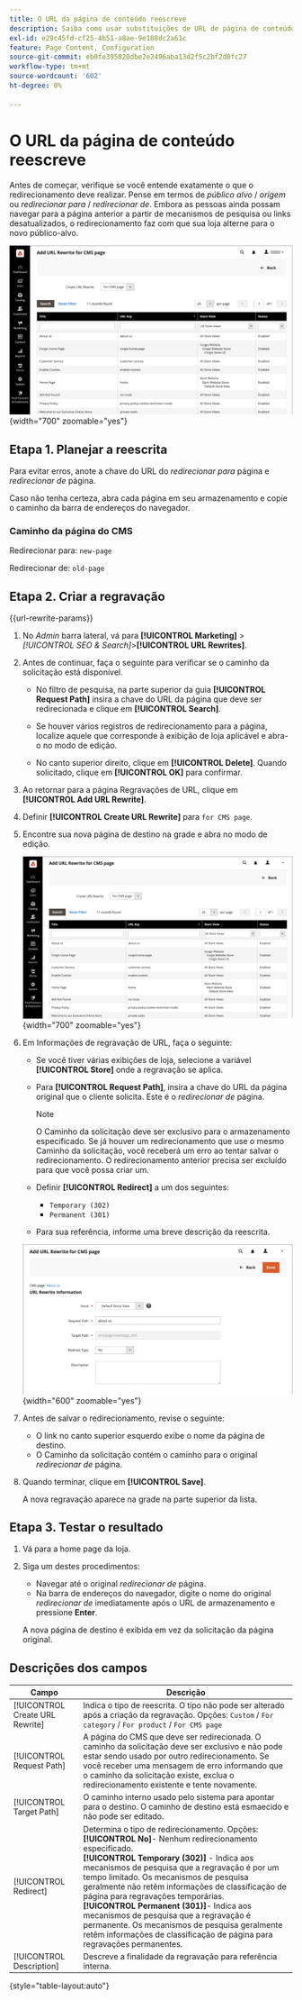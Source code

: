```yaml
---
title: O URL da página de conteúdo reescreve
description: Saiba como usar substituições de URL de página de conteúdo para redirecionar links para o URL de outra página de conteúdo na sua loja do Commerce.
exl-id: e29c45fd-cf25-4b51-a8ae-9e188dc2a61c
feature: Page Content, Configuration
source-git-commit: eb0fe395020dbe2e2496aba13d2f5c2bf2d0fc27
workflow-type: tm+mt
source-wordcount: '602'
ht-degree: 0%

---
```


# O URL da página de conteúdo reescreve

Antes de começar, verifique se você entende exatamente o que o redirecionamento deve realizar. Pense em termos de _público alvo_ / _origem_ ou _redirecionar para_ / _redirecionar de_. Embora as pessoas ainda possam navegar para a página anterior a partir de mecanismos de pesquisa ou links desatualizados, o redirecionamento faz com que sua loja alterne para o novo público-alvo.

![Substituições de URL - Página CMS](./assets/url-rewrite-cms-page.png){width="700" zoomable="yes"}

## Etapa 1. Planejar a reescrita

Para evitar erros, anote a chave do URL do _redirecionar para_ página e _redirecionar de_ página.

Caso não tenha certeza, abra cada página em seu armazenamento e copie o caminho da barra de endereços do navegador.

### Caminho da página do CMS

Redirecionar para: `new-page`

Redirecionar de: `old-page`

## Etapa 2. Criar a regravação

{{url-rewrite-params}}

1. No _Admin_ barra lateral, vá para **[!UICONTROL Marketing]** > _[!UICONTROL SEO & Search]_>**[!UICONTROL URL Rewrites]**.

1. Antes de continuar, faça o seguinte para verificar se o caminho da solicitação está disponível.

   - No filtro de pesquisa, na parte superior da guia **[!UICONTROL Request Path]** insira a chave do URL da página que deve ser redirecionada e clique em **[!UICONTROL Search]**.

   - Se houver vários registros de redirecionamento para a página, localize aquele que corresponde à exibição de loja aplicável e abra-o no modo de edição.

   - No canto superior direito, clique em **[!UICONTROL Delete]**. Quando solicitado, clique em **[!UICONTROL OK]** para confirmar.

1. Ao retornar para a página Regravações de URL, clique em **[!UICONTROL Add URL Rewrite]**.

1. Definir **[!UICONTROL Create URL Rewrite]** para `for CMS page`.

1. Encontre sua nova página de destino na grade e abra no modo de edição.

   ![Adicionar regravação de URL - para página CMS](./assets/url-rewrite-cms-page-add.png){width="700" zoomable="yes"}

1. Em Informações de regravação de URL, faça o seguinte:

   - Se você tiver várias exibições de loja, selecione a variável **[!UICONTROL Store]** onde a regravação se aplica.

   - Para **[!UICONTROL Request Path]**, insira a chave do URL da página original que o cliente solicita. Este é o _redirecionar de_ página.

     >[!NOTE]
     >
     >O Caminho da solicitação deve ser exclusivo para o armazenamento especificado. Se já houver um redirecionamento que use o mesmo Caminho da solicitação, você receberá um erro ao tentar salvar o redirecionamento. O redirecionamento anterior precisa ser excluído para que você possa criar um.

   - Definir **[!UICONTROL Redirect]** a um dos seguintes:

      - `Temporary (302)`
      - `Permanent (301)`

   - Para sua referência, informe uma breve descrição da reescrita.

   ![Informações de regravação de URL](./assets/url-rewrite-cms-page-information.png){width="600" zoomable="yes"}

1. Antes de salvar o redirecionamento, revise o seguinte:

   - O link no canto superior esquerdo exibe o nome da página de destino.
   - O Caminho da solicitação contém o caminho para o original _redirecionar de_ página.

1. Quando terminar, clique em **[!UICONTROL Save]**.

   A nova regravação aparece na grade na parte superior da lista.

## Etapa 3. Testar o resultado

1. Vá para a home page da loja.

1. Siga um destes procedimentos:

   - Navegar até o original _redirecionar de_ página.
   - Na barra de endereços do navegador, digite o nome do original _redirecionar de_ imediatamente após o URL de armazenamento e pressione **Enter**.

   A nova página de destino é exibida em vez da solicitação da página original.

## Descrições dos campos

| Campo | Descrição |
|--- |--- |
| [!UICONTROL Create URL Rewrite] | Indica o tipo de reescrita. O tipo não pode ser alterado após a criação da regravação. Opções: `Custom` / `For category` / `For product` / `For CMS page` |
| [!UICONTROL Request Path] | A página do CMS que deve ser redirecionada. O caminho da solicitação deve ser exclusivo e não pode estar sendo usado por outro redirecionamento. Se você receber uma mensagem de erro informando que o caminho da solicitação existe, exclua o redirecionamento existente e tente novamente. |
| [!UICONTROL Target Path] | O caminho interno usado pelo sistema para apontar para o destino. O caminho de destino está esmaecido e não pode ser editado. |
| [!UICONTROL Redirect] | Determina o tipo de redirecionamento. Opções: <br/>**[!UICONTROL No]**- Nenhum redirecionamento especificado.<br/>**[!UICONTROL Temporary (302)]** - Indica aos mecanismos de pesquisa que a regravação é por um tempo limitado. Os mecanismos de pesquisa geralmente não retêm informações de classificação de página para regravações temporárias. <br/>**[!UICONTROL Permanent (301)]**- Indica aos mecanismos de pesquisa que a regravação é permanente. Os mecanismos de pesquisa geralmente retêm informações de classificação de página para regravações permanentes. |
| [!UICONTROL Description] | Descreve a finalidade da regravação para referência interna. |

{style="table-layout:auto"}
